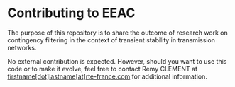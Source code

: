 # Contributing to EEAC

The purpose of this repository is to share the outcome
of research work on contingency filtering 
in the context of transient stability in transmission networks.

No external contribution is expected. However, should you want
to use this code or to make it evolve, feel free to contact Remy CLEMENT
at [firstname[dot]lastname[at]rte-france.com](firstname[dot]lastname[at]rte-france.com)
for additional information.


